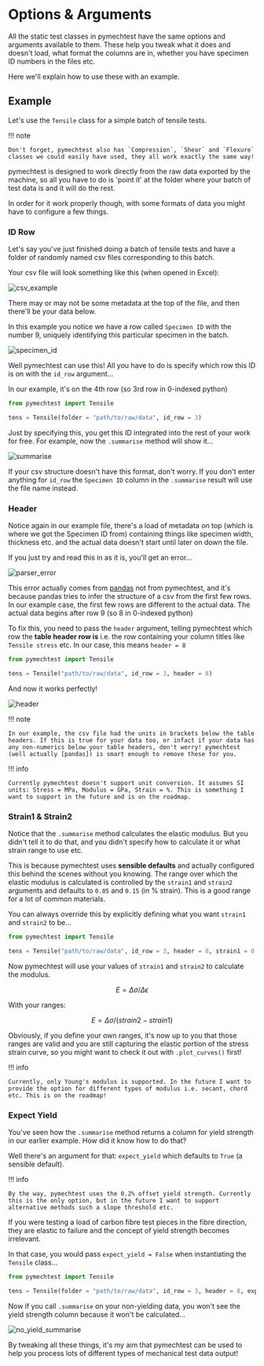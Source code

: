 # Options & Arguments

All the static test classes in pymechtest have the same options and arguments available to them. These help you tweak what it does and doesn't load, what format the columns are in, whether you have specimen ID numbers in the files etc.

Here we'll explain how to use these with an example.

## Example

Let's use the `Tensile` class for a simple batch of tensile tests.

!!! note

    Don't forget, pymechtest also has `Compression`, `Shear` and `Flexure` classes we could easily have used, they all work exactly the same way!

pymechtest is designed to work directly from the raw data exported by the machine, so all you have to do is 'point it' at the folder where your batch of test data is and it will do the rest.

In order for it work properly though, with some formats of data you might have to configure a few things.

### ID Row

Let's say you've just finished doing a batch of tensile tests and have a folder of randomly named csv files corresponding to this batch.

Your csv file will look something like this (when opened in Excel):

![csv_example](../img/csv_file_example.png)

There may or may not be some metadata at the top of the file, and then there'll be your data below.

In this example you notice we have a row called `Specimen ID` with the number 9, uniquely identifying this particular specimen in the batch.

![specimen_id](../img/specimen_id.png)

Well pymechtest can use this! All you have to do is specify which row this ID is on with the `id_row` argument...

In our example, it's on the 4th row (so 3rd row in 0-indexed python)

```python
from pymechtest import Tensile

tens = Tensile(folder = "path/to/raw/data", id_row = 3)
```

Just by specifying this, you get this ID integrated into the rest of your work for free. For example, now the `.summarise` method will show it...

![summarise](../img/summarise.png)

If your csv structure doesn't have this format, don't worry. If you don't enter anything for `id_row` the `Specimen ID` column in the `.summarise` result will use the file name instead.

### Header

Notice again in our example file, there's a load of metadata on top (which is where we got the Specimen ID from) containing things like specimen width, thickness etc. and the actual data doesn't start until later on down the file.

If you just try and read this in as it is, you'll get an error...

![parser_error](../img/parser_error.png)

This error actually comes from [pandas] not from pymechtest, and it's because pandas tries to infer the structure of a csv from the first few rows. In our example case, the first few rows are different to the actual data. The actual data begins after row 9 (so 8 in 0-indexed python)

To fix this, you need to pass the `header` argument, telling pymechtest which row the **table header row is** i.e. the row containing your column titles like `Tensile stress` etc. In our case, this means `header = 8`

```python
from pymechtest import Tensile

tens = Tensile("path/to/raw/data", id_row = 3, header = 8)
```

And now it works perfectly!

![header](../img/header.png)

!!! note

    In our example, the csv file had the units in brackets below the table headers. If this is true for your data too, or infact if your data has any non-numerics below your table headers, don't worry! pymechtest (well actually [pandas]) is smart enough to remove these for you.

!!! info

    Currently pymechtest doesn't support unit conversion. It assumes SI units: Stress = MPa, Modulus = GPa, Strain = %. This is something I want to support in the future and is on the roadmap.

### Strain1 & Strain2

Notice that the `.summarise` method calculates the elastic modulus. But you didn't tell it to do that, and you didn't specify how to calculate it or what strain range to use etc.

This is because pymechtest uses **sensible defaults** and actually configured this behind the scenes without you knowing. The range over which the elastic modulus is calculated is controlled by the `strain1` and `strain2` arguments and defaults to `0.05` and `0.15` (in % strain). This is a good range for a lot of common materials.

You can always override this by explicitly defining what you want `strain1` and `strain2` to be...

```python
from pymechtest import Tensile

tens = Tensile("path/to/raw/data", id_row = 3, header = 8, strain1 = 0.001, strain2 = 0.1)
```

Now pymechtest will use your values of `strain1` and `strain2` to calculate the modulus.

$$
E=\Delta\sigma / \Delta\epsilon
$$

With your ranges:

$$
E=\Delta\sigma / (strain2 - strain1)
$$

Obviously, if you define your own ranges, it's now up to you that those ranges are valid and you are still capturing the elastic portion of the stress strain curve, so you might want to check it out with `.plot_curves()` first!

!!! info
    
    Currently, only Young's modulus is supported. In the future I want to provide the option for different types of modulus i.e. secant, chord etc. This is on the roadmap!

### Expect Yield

You've seen how the `.summarise` method returns a column for yield strength in our earlier example. How did it know how to do that?

Well there's an argument for that: `expect_yield` which defaults to `True` (a sensible default).

!!! info

    By the way, pymechtest uses the 0.2% offset yield strength. Currently this is the only option, but in the future I want to support alternative methods such a slope threshold etc.

If you were testing a load of carbon fibre test pieces in the fibre direction, they are elastic to failure and the concept of yield strength becomes irrelevant.

In that case, you would pass `expect_yield = False` when instantiating the `Tensile` class...

```python
from pymechtest import Tensile

tens = Tensile(folder = "path/to/raw/data", id_row = 3, header = 8, expect_yield = False)
```

Now if you call `.summarise` on your non-yielding data, you won't see the yield strength column because it won't be calculated...

![no_yield_summarise](../img/no_yield_summarise.png)

By tweaking all these things, it's my aim that pymechtest can be used to help you process lots of different types of mechanical test data output!

[pandas]: https://pandas.pydata.org
